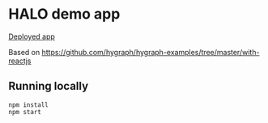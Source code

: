 # HALO demo app

[Deployed app](https://halo-demo.onrender.com/)

Based on https://github.com/hygraph/hygraph-examples/tree/master/with-reactjs

## Running locally

```
npm install
npm start
```
